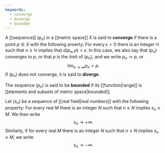 ```yaml
---
keywords:
  - converge
  - diverge
  - bounded
---
```


A [[sequence]] $(p_n)$ in a [[metric space]] $X$ is said to **converge** if there is a point $p\in X$ with the following proerty: For every $\epsilon>0$ there is an integer $\mathbb{N}$ such that $n\ge\mathbb{N}$ implies that $d(p_n,p)<\epsilon$.
In this case, we also say that $(p_n)$ converges to $p$, or that $p$ is the limit of $(p_n)$, and we write $p_n\to p$, or $$\lim_{n\to\infty}p_n=p.$$If $(p_n)$ does not converge, it is said to **diverge**.

The sequence $(p_n)$ is said to be **bounded** if its [[function|range]] is [[elements and subsets of metric space|bounded]].


Let $(s_n)$ be a sequence of [[real field|real numbers]] with the following property: For every real $M$ there is an integer $N$ such that $n\ge N$ implies $s_n\ge M$. We then write $$s_n\to+\infty.$$
Similarly, if for every real $M$ there is an integer $N$ such that $n\ge N$ implies $s_n\le M$, we write $$s_n\to-\infty.$$